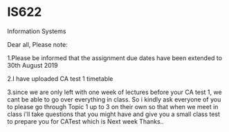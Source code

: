 # IS622
Information Systems

Dear all, Please note:

1.Please be informed that the assignment due dates have been extended to 30th August 2019

2.I have uploaded CA test 1 timetable 

3.since we are only left with one week of lectures before your CA test 1, we cant be able to go over everything in class. So i kindly ask everyone of you to please go through Topic 1 up to 3 on their own so that when we meet in class i'll take questions that you might have and give you a small class test to prepare you for CATest which is Next week
Thanks..
